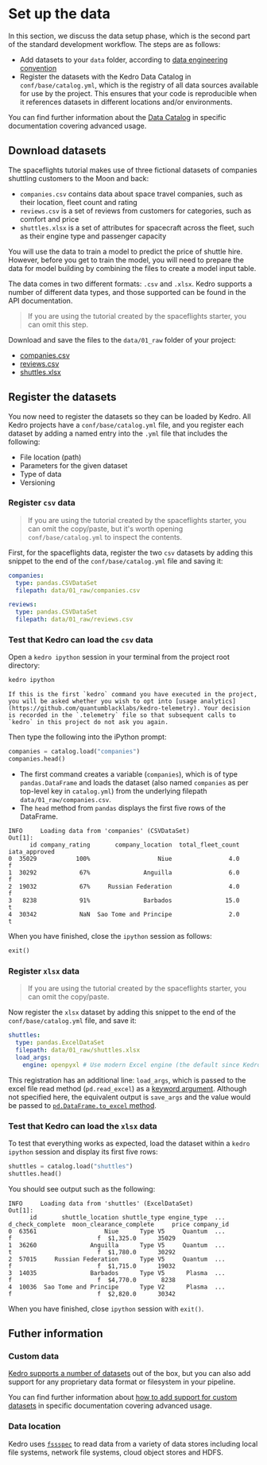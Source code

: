 # Set up the data

In this section, we discuss the data setup phase, which is the second part of the standard development workflow. The steps are as follows:

* Add datasets to your `data` folder, according to [data engineering convention](../faq/faq.md#what-is-data-engineering-convention)
* Register the datasets with the Kedro Data Catalog in `conf/base/catalog.yml`, which is the registry of all data sources available for use by the project. This ensures that your code is reproducible when it references datasets in different locations and/or environments.

You can find further information about the [Data Catalog](../data/data_catalog.md) in specific documentation covering advanced usage.


## Download datasets

The spaceflights tutorial makes use of three fictional datasets of companies shuttling customers to the Moon and back:

* `companies.csv` contains data about space travel companies, such as their location, fleet count and rating
* `reviews.csv` is a set of reviews from customers for categories, such as comfort and price
* `shuttles.xlsx` is a set of attributes for spacecraft across the fleet, such as their engine type and passenger capacity

You will use the data to train a model to predict the price of shuttle hire. However, before you get to train the model, you will need to prepare the data for model building by combining the files to create a model input table.

The data comes in two different formats: `.csv` and `.xlsx`. Kedro supports a number of different data types, and those supported can be found in the API documentation. 

> If you are using the tutorial created by the spaceflights starter, you can omit this step.

Download and save the files to the `data/01_raw` folder of your project:

* [companies.csv](https://kedro-org.github.io/kedro/companies.csv)
* [reviews.csv](https://kedro-org.github.io/kedro/reviews.csv)
* [shuttles.xlsx](https://kedro-org.github.io/kedro/shuttles.xlsx)


## Register the datasets

You now need to register the datasets so they can be loaded by Kedro. All Kedro projects have a `conf/base/catalog.yml` file, and you register each dataset by adding a named entry into the `.yml` file that includes the following:

* File location (path)
* Parameters for the given dataset
* Type of data
* Versioning

### Register `csv` data

> If you are using the tutorial created by the spaceflights starter, you can omit the copy/paste, but it's worth opening `conf/base/catalog.yml` to inspect the contents.

First, for the spaceflights data, register the two `csv` datasets by adding this snippet to the end of the `conf/base/catalog.yml` file and saving it:

```yaml
companies:
  type: pandas.CSVDataSet
  filepath: data/01_raw/companies.csv

reviews:
  type: pandas.CSVDataSet
  filepath: data/01_raw/reviews.csv
```

### Test that Kedro can load the `csv` data

Open a `kedro ipython` session in your terminal from the project root directory:

```bash
kedro ipython
```

```{note}
If this is the first `kedro` command you have executed in the project, you will be asked whether you wish to opt into [usage analytics](https://github.com/quantumblacklabs/kedro-telemetry). Your decision is recorded in the `.telemetry` file so that subsequent calls to `kedro` in this project do not ask you again.
```

Then type the following into the iPython prompt:

```python
companies = catalog.load("companies")
companies.head()
```

* The first command creates a variable (`companies`), which is of type `pandas.DataFrame` and loads the dataset (also named `companies` as per top-level key in `catalog.yml`) from the underlying filepath `data/01_raw/companies.csv`. 
* The `head` method from `pandas` displays the first five rows of the DataFrame.

```
INFO     Loading data from 'companies' (CSVDataSet)
Out[1]: 
      id company_rating       company_location  total_fleet_count iata_approved
0  35029           100%                   Niue                4.0             f
1  30292            67%               Anguilla                6.0             f
2  19032            67%     Russian Federation                4.0             f
3   8238            91%               Barbados               15.0             t
4  30342            NaN  Sao Tome and Principe                2.0             t

```

When you have finished, close the `ipython` session as follows:

```python
exit()
```

### Register `xlsx` data

> If you are using the tutorial created by the spaceflights starter, you can omit the copy/paste.

Now register the `xlsx` dataset by adding this snippet to the end of the `conf/base/catalog.yml` file, and save it:

```yaml
shuttles:
  type: pandas.ExcelDataSet
  filepath: data/01_raw/shuttles.xlsx
  load_args:
    engine: openpyxl # Use modern Excel engine (the default since Kedro 0.18.0)
```

This registration has an additional line: `load_args`, which is passed to the excel file read method (`pd.read_excel`) as a [keyword argument](https://pandas.pydata.org/pandas-docs/stable/reference/api/pandas.read_excel.html). Although not specified here, the equivalent output is `save_args` and the value would be passed to [`pd.DataFrame.to_excel` method](https://pandas.pydata.org/pandas-docs/stable/reference/api/pandas.DataFrame.to_excel.html).

### Test that Kedro can load the `xlsx` data

To test that everything works as expected, load the dataset within a `kedro ipython` session and display its first five rows:

```python
shuttles = catalog.load("shuttles")
shuttles.head()
```

You should see output such as the following:

```
INFO     Loading data from 'shuttles' (ExcelDataSet)
Out[1]: 
      id       shuttle_location shuttle_type engine_type  ... d_check_complete  moon_clearance_complete     price company_id
0  63561                   Niue      Type V5     Quantum  ...                f                        f  $1,325.0      35029
1  36260               Anguilla      Type V5     Quantum  ...                t                        f  $1,780.0      30292
2  57015     Russian Federation      Type V5     Quantum  ...                f                        f  $1,715.0      19032
3  14035               Barbados      Type V5      Plasma  ...                f                        f  $4,770.0       8238
4  10036  Sao Tome and Principe      Type V2      Plasma  ...                f                        f  $2,820.0      30342

```

When you have finished, close `ipython` session with `exit()`.

## Futher information

### Custom data

[Kedro supports a number of datasets](/kedro.extras.datasets) out of the box, but you can also add support for any proprietary data format or filesystem in your pipeline.

You can find further information about [how to add support for custom datasets](../extend_kedro/custom_datasets.md) in specific documentation covering advanced usage.

### Data location

Kedro uses [`fssspec`](https://filesystem-spec.readthedocs.io/en/latest/) to read data from a variety of data stores including local file systems, network file systems, cloud object stores and HDFS.
